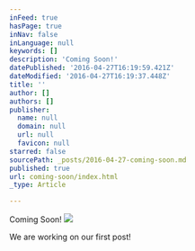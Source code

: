 ```yaml
---
inFeed: true
hasPage: true
inNav: false
inLanguage: null
keywords: []
description: 'Coming Soon!'
datePublished: '2016-04-27T16:19:59.421Z'
dateModified: '2016-04-27T16:19:37.448Z'
title: ''
author: []
authors: []
publisher:
  name: null
  domain: null
  url: null
  favicon: null
starred: false
sourcePath: _posts/2016-04-27-coming-soon.md
published: true
url: coming-soon/index.html
_type: Article

---
```

Coming Soon!
![](https://the-grid-user-content.s3-us-west-2.amazonaws.com/0f286f74-5af5-4958-a281-1653c304cdd6.jpg)

We are working on our first post!